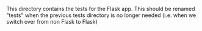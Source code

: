 This directory contains the tests for the Flask app. This should be renamed "tests" when the previous tests directory is no longer needed (i.e. when we switch over from non Flask to Flask)
